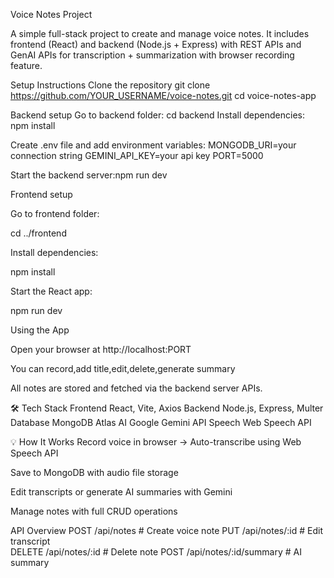 Voice Notes Project

A simple full-stack project to create and manage voice notes. It includes frontend (React) and backend (Node.js + Express) with REST APIs and GenAI APIs for transcription + summarization with browser recording feature.

Setup Instructions
  Clone the repository
    git clone https://github.com/YOUR_USERNAME/voice-notes.git
    cd voice-notes-app

 Backend setup
   Go to backend folder:  cd backend
   Install dependencies:  npm install
   
Create .env file and add environment variables:
MONGODB_URI=your connection string
GEMINI_API_KEY=your api key
PORT=5000

Start the backend server:npm run dev



Frontend setup

Go to frontend folder:

cd ../frontend


Install dependencies:

npm install


Start the React app:

npm run dev




 Using the App

Open your browser at http://localhost:PORT

You can record,add title,edit,delete,generate summary

All notes are stored and fetched via the backend server APIs.



🛠️ Tech Stack
Frontend	   React, Vite, Axios
Backend	     Node.js, Express, Multer
Database	   MongoDB Atlas
AI	Google   Gemini API
Speech	     Web Speech API





💡 How It Works
Record voice in browser → Auto-transcribe using Web Speech API

Save to MongoDB with audio file storage

Edit transcripts or generate AI summaries with Gemini

Manage notes with full CRUD operations



API Overview
POST    /api/notes              # Create voice note
PUT     /api/notes/:id          # Edit transcript  
DELETE  /api/notes/:id          # Delete note
POST    /api/notes/:id/summary  # AI summary
